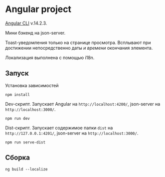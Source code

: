 # Angular project

[Angular CLI](https://github.com/angular/angular-cli) v.14.2.3.

Мини бэкенд на json-server.

Toast-уведомления только на странице просмотра. Всплывают при достижении непосредственно даты _и времени_ окончания элемента.

Локализация выполнена с помощью i18n.

## Запуск

Установка зависимостей

```
npm install
```

Dev-скрипт. Запускает Angular на `http://localhost:4200/`, json-server на `http://localhost:3000/`.

```
npm run dev
```

Dist-скрипт. Запускает содержимое папки `dist` на `http://127.0.0.1:4201/`, json-server на `http://localhost:3000/`.

```
npm run serve-dist
```

## Сборка

```
ng build --localize
```
